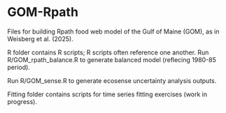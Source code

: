 # GOM-Rpath

Files for building Rpath food web model of the Gulf of Maine (GOM), as in Weisberg et al. (2025).

R folder contains R scripts; R scripts often reference one another. 
Run R/GOM_rpath_balance.R to generate balanced model (reflecing 1980-85 period).

Run R/GOM_sense.R to generate ecosense uncertainty analysis outputs.

Fitting folder contains scripts for time series fitting exercises (work in progress).
